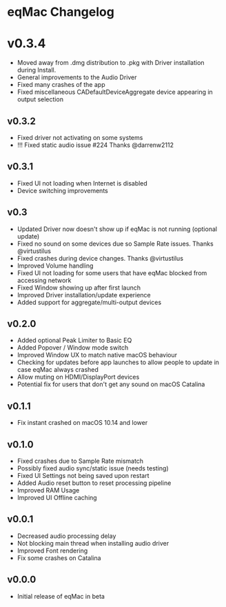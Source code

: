# eqMac Changelog

# v0.3.4
* Moved away from .dmg distribution to .pkg with Driver installation during Install.
* General improvements to the Audio Driver
* Fixed many crashes of the app
* Fixed miscellaneous CADefaultDeviceAggregate device appearing in output selection

## v0.3.2
* Fixed driver not activating on some systems
* !!! Fixed static audio issue #224 Thanks @darrenw2112

## v0.3.1
* Fixed UI not loading when Internet is disabled
* Device switching improvements

## v0.3
* Updated Driver now doesn't show up if eqMac is not running (optional update)
* Fixed no sound on some devices due so Sample Rate issues. Thanks @virtustilus
* Fixed crashes during device changes. Thanks @virtustilus
* Improved Volume handling
* Fixed UI not loading for some users that have eqMac blocked from accessing network
* Fixed Window showing up after first launch
* Improved Driver installation/update experience
* Added support for aggregate/multi-output devices

## v0.2.0
* Added optional Peak Limiter to Basic EQ
* Added Popover / Window mode switch
* Improved Window UX to match native macOS behaviour
* Checking for updates before app launches to allow people to update in case eqMac always crashed
* Allow muting on HDMI/DisplayPort devices
* Potential fix for users that don't get any sound on macOS Catalina

## v0.1.1
* Fix instant crashed on macOS 10.14 and lower

## v0.1.0
* Fixed crashes due to Sample Rate mismatch
* Possibly fixed audio sync/static issue (needs testing)
* Fixed UI Settings not being saved upon restart
* Added Audio reset button to reset processing pipeline
* Improved RAM Usage
* Improved UI Offline caching

## v0.0.1
* Decreased audio processing delay
* Not blocking main thread when installing audio driver
* Improved Font rendering
* Fix some crashes on Catalina

## v0.0.0
* Initial release of eqMac in beta